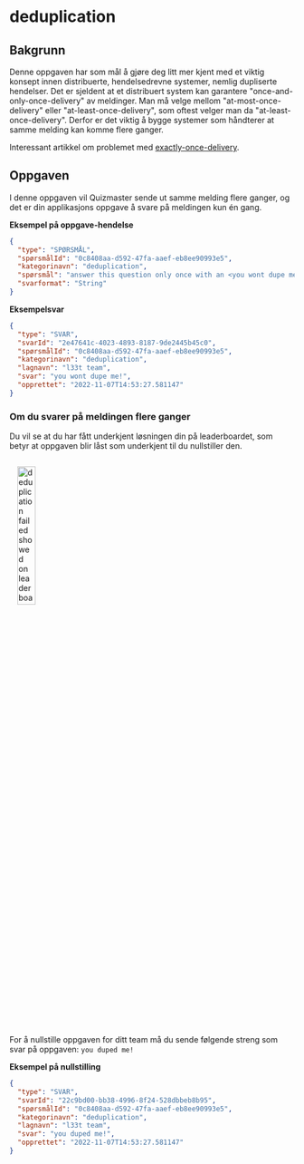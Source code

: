 # deduplication

## Bakgrunn

Denne oppgaven har som mål å gjøre deg litt mer kjent med et viktig konsept innen distribuerte, hendelsedrevne
systemer, nemlig dupliserte hendelser.
Det er sjeldent at et distribuert system kan garantere "once-and-only-once-delivery" av meldinger.
Man må velge mellom "at-most-once-delivery" eller "at-least-once-delivery", som oftest velger man da "at-least-once-delivery".
Derfor er det viktig å bygge systemer som håndterer at samme melding kan komme flere ganger.

Interessant artikkel om problemet med [exactly-once-delivery](https://www.confluent.io/blog/exactly-once-semantics-are-possible-heres-how-apache-kafka-does-it/).

## Oppgaven

I denne oppgaven vil Quizmaster sende ut samme melding flere ganger, og det er din applikasjons oppgave å svare på meldingen kun én gang.

**Eksempel på oppgave-hendelse**

```json
{
  "type": "SPØRSMÅL",
  "spørsmålId": "0c8408aa-d592-47fa-aaef-eb8ee90993e5",
  "kategorinavn": "deduplication",
  "spørsmål": "answer this question only once with an <you wont dupe me!>",
  "svarformat": "String"
}
```

**Eksempelsvar**

```json
{
  "type": "SVAR",
  "svarId": "2e47641c-4023-4893-8187-9de2445b45c0",
  "spørsmålId": "0c8408aa-d592-47fa-aaef-eb8ee90993e5",
  "kategorinavn": "deduplication",
  "lagnavn": "l33t team",
  "svar": "you wont dupe me!",
  "opprettet": "2022-11-07T14:53:27.581147"
}
```

### Om du svarer på meldingen flere ganger

Du vil se at du har fått underkjent løsningen din på leaderboardet, som betyr at oppgaven blir låst som underkjent til du nullstiller den.

<img src="/leesah-game/assets/deduplication-failed.png" style="width: 25%;padding: 1em" alt="deduplication failed showed on leaderboard">

For å nullstille oppgaven for ditt team må du sende følgende streng som svar på oppgaven: `you duped me!`

**Eksempel på nullstilling**

```json
{
  "type": "SVAR",
  "svarId": "22c9bd00-bb38-4996-8f24-528dbbeb8b95",
  "spørsmålId": "0c8408aa-d592-47fa-aaef-eb8ee90993e5",
  "kategorinavn": "deduplication",
  "lagnavn": "l33t team",
  "svar": "you duped me!",
  "opprettet": "2022-11-07T14:53:27.581147"
}
```
